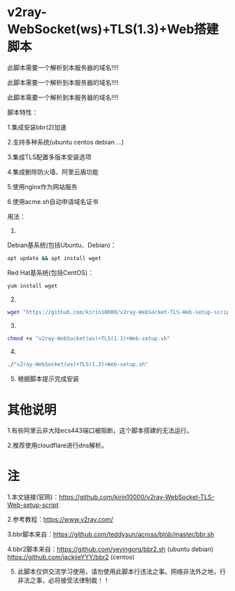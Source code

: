 # v2ray-WebSocket(ws)+TLS(1.3)+Web搭建脚本
此脚本需要一个解析到本服务器的域名!!!! 

此脚本需要一个解析到本服务器的域名!!!! 

此脚本需要一个解析到本服务器的域名!!!!

脚本特性：

1.集成安装bbr(2)加速 
 
2.支持多种系统(ubuntu centos debian ...) 
 
3.集成TLS配置多版本安装选项 
 
4.集成删除防火墙、阿里云盾功能

5.使用nginx作为网站服务

6.使用acme.sh自动申请域名证书
 
用法：

1.

Debian基系统(包括Ubuntu、Debian)：

```bash
apt update && apt install wget
```

Red Hat基系统(包括CentOS)：

```bash
yum install wget
```

2. 

```bash
wget "https://github.com/kirin10000/v2ray-WebSocket-TLS-Web-setup-script/raw/master/v2ray-WebSocket(ws)+TLS(1.3)+Web-setup.sh"
```

3. 

```bash
chmod +x "v2ray-WebSocket(ws)+TLS(1.3)+Web-setup.sh"
```

4. 

```bash
./"v2ray-WebSocket(ws)+TLS(1.3)+Web-setup.sh"
```

5. 根据脚本提示完成安装

# 其他说明

1.有些阿里云非大陆ecs443端口被阻断，这个脚本搭建的无法运行。

2.推荐使用cloudflare进行dns解析。

# 注

1.本文链接(官网)：https://github.com/kirin10000/v2ray-WebSocket-TLS-Web-setup-script

2.参考教程：https://www.v2ray.com/

3.bbr脚本来自：https://github.com/teddysun/across/blob/master/bbr.sh

4.bbr2脚本来自：https://github.com/yeyingorg/bbr2.sh (ubuntu debian) https://github.com/jackjieYYY/bbr2 (centos)

5. 此脚本仅供交流学习使用，请勿使用此脚本行违法之事。网络非法外之地，行非法之事，必将接受法律制裁！！
